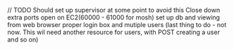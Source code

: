 // TODO
Should set up supervisor at some point to avoid this
Close down extra ports open on EC2(60000 - 61000 for mosh)
set up db and viewing from web browser
proper login box and mutiple users (last thing to do - not now. This wil need another resource for users, with POST creating a user and so on)
